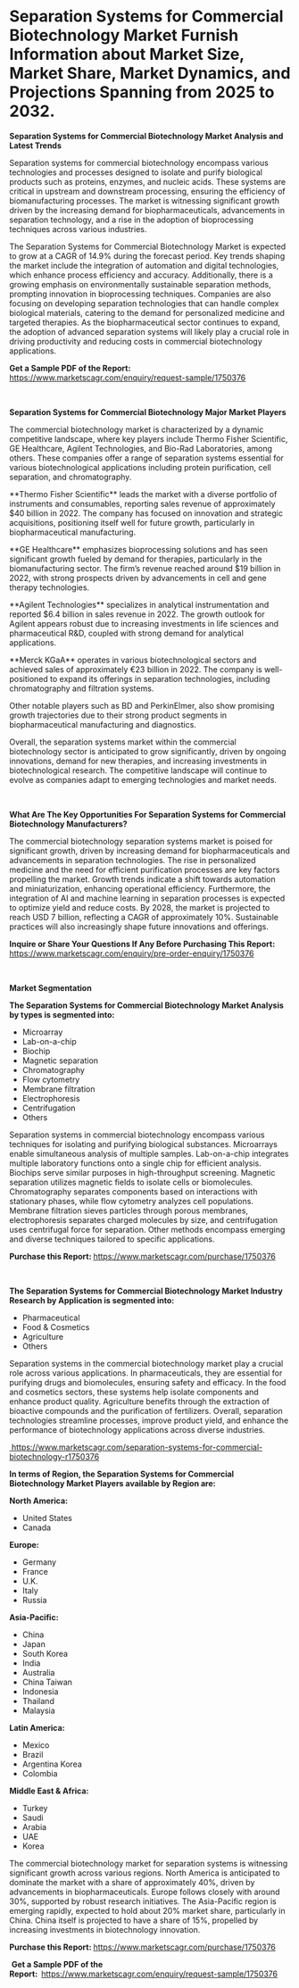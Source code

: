 <p><h1>Separation Systems for Commercial Biotechnology Market Furnish Information about Market Size, Market Share, Market Dynamics, and Projections Spanning from 2025 to 2032.</h1></p><p><strong>Separation Systems for Commercial Biotechnology Market Analysis and Latest Trends</strong></p>
<p><p>Separation systems for commercial biotechnology encompass various technologies and processes designed to isolate and purify biological products such as proteins, enzymes, and nucleic acids. These systems are critical in upstream and downstream processing, ensuring the efficiency of biomanufacturing processes. The market is witnessing significant growth driven by the increasing demand for biopharmaceuticals, advancements in separation technology, and a rise in the adoption of bioprocessing techniques across various industries.</p><p>The Separation Systems for Commercial Biotechnology Market is expected to grow at a CAGR of 14.9% during the forecast period. Key trends shaping the market include the integration of automation and digital technologies, which enhance process efficiency and accuracy. Additionally, there is a growing emphasis on environmentally sustainable separation methods, prompting innovation in bioprocessing techniques. Companies are also focusing on developing separation technologies that can handle complex biological materials, catering to the demand for personalized medicine and targeted therapies. As the biopharmaceutical sector continues to expand, the adoption of advanced separation systems will likely play a crucial role in driving productivity and reducing costs in commercial biotechnology applications.</p></p>
<p><strong>Get a Sample PDF of the Report:&nbsp;</strong> <a href="https://www.marketscagr.com/enquiry/request-sample/1750376?utm_campaign=3207&utm_medium=2&utm_source=Github&utm_content=ia&utm_term=16042025&utm_id=separation-systems-for-commercial-biotechnology">https://www.marketscagr.com/enquiry/request-sample/1750376</a></p>
<p>&nbsp;</p>
<p><strong>Separation Systems for Commercial Biotechnology Major Market Players</strong></p>
<p><p>The commercial biotechnology market is characterized by a dynamic competitive landscape, where key players include Thermo Fisher Scientific, GE Healthcare, Agilent Technologies, and Bio-Rad Laboratories, among others. These companies offer a range of separation systems essential for various biotechnological applications including protein purification, cell separation, and chromatography.</p><p>**Thermo Fisher Scientific** leads the market with a diverse portfolio of instruments and consumables, reporting sales revenue of approximately $40 billion in 2022. The company has focused on innovation and strategic acquisitions, positioning itself well for future growth, particularly in biopharmaceutical manufacturing.</p><p>**GE Healthcare** emphasizes bioprocessing solutions and has seen significant growth fueled by demand for therapies, particularly in the biomanufacturing sector. The firm’s revenue reached around $19 billion in 2022, with strong prospects driven by advancements in cell and gene therapy technologies.</p><p>**Agilent Technologies** specializes in analytical instrumentation and reported $6.4 billion in sales revenue in 2022. The growth outlook for Agilent appears robust due to increasing investments in life sciences and pharmaceutical R&D, coupled with strong demand for analytical applications.</p><p>**Merck KGaA** operates in various biotechnological sectors and achieved sales of approximately €23 billion in 2022. The company is well-positioned to expand its offerings in separation technologies, including chromatography and filtration systems.</p><p>Other notable players such as BD and PerkinElmer, also show promising growth trajectories due to their strong product segments in biopharmaceutical manufacturing and diagnostics.</p><p>Overall, the separation systems market within the commercial biotechnology sector is anticipated to grow significantly, driven by ongoing innovations, demand for new therapies, and increasing investments in biotechnological research. The competitive landscape will continue to evolve as companies adapt to emerging technologies and market needs.</p></p>
<p>&nbsp;</p>
<p><strong>What Are The Key Opportunities For Separation Systems for Commercial Biotechnology Manufacturers?</strong></p>
<p><p>The commercial biotechnology separation systems market is poised for significant growth, driven by increasing demand for biopharmaceuticals and advancements in separation technologies. The rise in personalized medicine and the need for efficient purification processes are key factors propelling the market. Growth trends indicate a shift towards automation and miniaturization, enhancing operational efficiency. Furthermore, the integration of AI and machine learning in separation processes is expected to optimize yield and reduce costs. By 2028, the market is projected to reach USD 7 billion, reflecting a CAGR of approximately 10%. Sustainable practices will also increasingly shape future innovations and offerings.</p></p>
<p><strong>Inquire or Share Your Questions If Any Before Purchasing This Report:</strong> <a href="https://www.marketscagr.com/enquiry/pre-order-enquiry/1750376?utm_campaign=3207&utm_medium=2&utm_source=Github&utm_content=ia&utm_term=16042025&utm_id=separation-systems-for-commercial-biotechnology">https://www.marketscagr.com/enquiry/pre-order-enquiry/1750376</a></p>
<p>&nbsp;</p>
<p><strong>Market Segmentation</strong></p>
<p><strong>The Separation Systems for Commercial Biotechnology Market Analysis by types is segmented into:</strong></p>
<p><ul><li>Microarray</li><li>Lab-on-a-chip</li><li>Biochip</li><li>Magnetic separation</li><li>Chromatography</li><li>Flow cytometry</li><li>Membrane filtration</li><li>Electrophoresis</li><li>Centrifugation</li><li>Others</li></ul></p>
<p><p>Separation systems in commercial biotechnology encompass various techniques for isolating and purifying biological substances. Microarrays enable simultaneous analysis of multiple samples. Lab-on-a-chip integrates multiple laboratory functions onto a single chip for efficient analysis. Biochips serve similar purposes in high-throughput screening. Magnetic separation utilizes magnetic fields to isolate cells or biomolecules. Chromatography separates components based on interactions with stationary phases, while flow cytometry analyzes cell populations. Membrane filtration sieves particles through porous membranes, electrophoresis separates charged molecules by size, and centrifugation uses centrifugal force for separation. Other methods encompass emerging and diverse techniques tailored to specific applications.</p></p>
<p><strong>Purchase this Report:&nbsp;</strong><a href="https://www.marketscagr.com/purchase/1750376?utm_campaign=3207&utm_medium=2&utm_source=Github&utm_content=ia&utm_term=16042025&utm_id=separation-systems-for-commercial-biotechnology">https://www.marketscagr.com/purchase/1750376</a></p>
<p>&nbsp;</p>
<p><strong>The Separation Systems for Commercial Biotechnology Market Industry Research by Application is segmented into:</strong></p>
<p><ul><li>Pharmaceutical</li><li>Food & Cosmetics</li><li>Agriculture</li><li>Others</li></ul></p>
<p><p>Separation systems in the commercial biotechnology market play a crucial role across various applications. In pharmaceuticals, they are essential for purifying drugs and biomolecules, ensuring safety and efficacy. In the food and cosmetics sectors, these systems help isolate components and enhance product quality. Agriculture benefits through the extraction of bioactive compounds and the purification of fertilizers. Overall, separation technologies streamline processes, improve product yield, and enhance the performance of biotechnology applications across diverse industries.</p></p>
<p><a href="https://www.marketscagr.com/separation-systems-for-commercial-biotechnology-r1750376?utm_campaign=3207&utm_medium=2&utm_source=Github&utm_content=ia&utm_term=16042025&utm_id=separation-systems-for-commercial-biotechnology">&nbsp;https://www.marketscagr.com/separation-systems-for-commercial-biotechnology-r1750376</a></p>
<p><strong>In terms of Region, the Separation Systems for Commercial Biotechnology Market Players available by Region are:</strong></p>
<p>
    <p> <strong> North America: </strong>
        <ul>
            <li>United States</li>
            <li>Canada</li>
        </ul>
        </p> 
    <p> <strong> Europe: </strong>
        <ul>
            <li>Germany</li>
            <li>France</li>
            <li>U.K.</li>
            <li>Italy</li>
            <li>Russia</li>
        </ul>
        </p> 
    <p> <strong> Asia-Pacific: </strong>
        <ul>
            <li>China</li>
            <li>Japan</li>
            <li>South Korea</li>
            <li>India</li>
            <li>Australia</li>
            <li>China Taiwan</li>
            <li>Indonesia</li>
            <li>Thailand</li>
            <li>Malaysia</li>
        </ul>
        </p> 
    <p> <strong> Latin America: </strong>
        <ul>
            <li>Mexico</li>
            <li>Brazil</li>
            <li>Argentina Korea</li>
            <li>Colombia</li>
        </ul>
        </p> 
    <p> <strong> Middle East & Africa: </strong>
        <ul>
            <li>Turkey</li>
            <li>Saudi</li>
            <li>Arabia</li>
            <li>UAE</li>
            <li>Korea</li>
        </ul>
    </p>
    </p>
<p><p>The commercial biotechnology market for separation systems is witnessing significant growth across various regions. North America is anticipated to dominate the market with a share of approximately 40%, driven by advancements in biopharmaceuticals. Europe follows closely with around 30%, supported by robust research initiatives. The Asia-Pacific region is emerging rapidly, expected to hold about 20% market share, particularly in China. China itself is projected to have a share of 15%, propelled by increasing investments in biotechnology innovation.</p></p>
<p><strong>Purchase this Report: </strong><a href="https://www.marketscagr.com/purchase/1750376?utm_campaign=3207&utm_medium=2&utm_source=Github&utm_content=ia&utm_term=16042025&utm_id=separation-systems-for-commercial-biotechnology">https://www.marketscagr.com/purchase/1750376</a></p>
<p>&nbsp;<strong>Get a Sample PDF of the Report:&nbsp;&nbsp;</strong><a href="https://www.marketscagr.com/enquiry/request-sample/1750376?utm_campaign=3207&utm_medium=2&utm_source=Github&utm_content=ia&utm_term=16042025&utm_id=separation-systems-for-commercial-biotechnology">https://www.marketscagr.com/enquiry/request-sample/1750376</a></p>
<p><strong></strong></p>
<p><p></p><p></p><p></p></p>